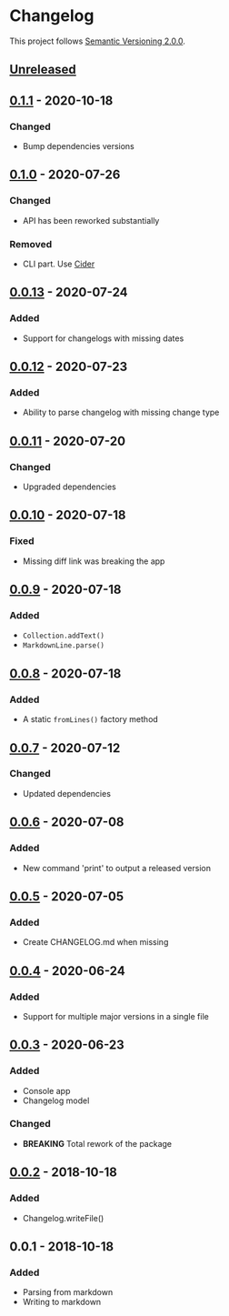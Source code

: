 # Changelog
This project follows [Semantic Versioning 2.0.0](https://semver.org/spec/v2.0.0.html).

## [Unreleased]
## [0.1.1] - 2020-10-18
### Changed
- Bump dependencies versions

## [0.1.0] - 2020-07-26
### Changed
- API has been reworked substantially

### Removed
- CLI part. Use [Cider](https://pub.dev/packages/cider)

## [0.0.13] - 2020-07-24
### Added
- Support for changelogs with missing dates

## [0.0.12] - 2020-07-23
### Added
- Ability to parse changelog with missing change type

## [0.0.11] - 2020-07-20
### Changed
- Upgraded dependencies

## [0.0.10] - 2020-07-18
### Fixed
- Missing diff link was breaking the app

## [0.0.9] - 2020-07-18
### Added
- `Collection.addText()`
- `MarkdownLine.parse()`

## [0.0.8] - 2020-07-18
### Added
- A static `fromLines()` factory method

## [0.0.7] - 2020-07-12
### Changed
- Updated dependencies

## [0.0.6] - 2020-07-08
### Added
- New command 'print' to output a released version

## [0.0.5] - 2020-07-05
### Added
- Create CHANGELOG.md when missing

## [0.0.4] - 2020-06-24
### Added
- Support for multiple major versions in a single file

## [0.0.3] - 2020-06-23
### Added
- Console app
- Changelog model

### Changed
- **BREAKING** Total rework of the package

## [0.0.2] - 2018-10-18
### Added
- Changelog.writeFile()

## 0.0.1 - 2018-10-18
### Added
- Parsing from markdown
- Writing to markdown

[Unreleased]: https://github.com/f3ath/change/compare/0.1.1...HEAD
[0.1.1]: https://github.com/f3ath/change/compare/0.1.0...0.1.1
[0.1.0]: https://github.com/f3ath/change/compare/0.0.13...0.1.0
[0.0.13]: https://github.com/f3ath/change/compare/0.0.12...0.0.13
[0.0.12]: https://github.com/f3ath/change/compare/0.0.11...0.0.12
[0.0.11]: https://github.com/f3ath/change/compare/0.0.10...0.0.11
[0.0.10]: https://github.com/f3ath/change/compare/0.0.9...0.0.10
[0.0.9]: https://github.com/f3ath/change/compare/0.0.8...0.0.9
[0.0.8]: https://github.com/f3ath/change/compare/0.0.7...0.0.8
[0.0.7]: https://github.com/f3ath/change/compare/0.0.6...0.0.7
[0.0.6]: https://github.com/f3ath/change/compare/0.0.5...0.0.6
[0.0.5]: https://github.com/f3ath/change/compare/0.0.4...0.0.5
[0.0.4]: https://github.com/f3ath/change/compare/0.0.3...0.0.4
[0.0.3]: https://github.com/f3ath/change/compare/0.0.2...0.0.3
[0.0.2]: https://github.com/f3ath/change/compare/0.0.1...0.0.2
